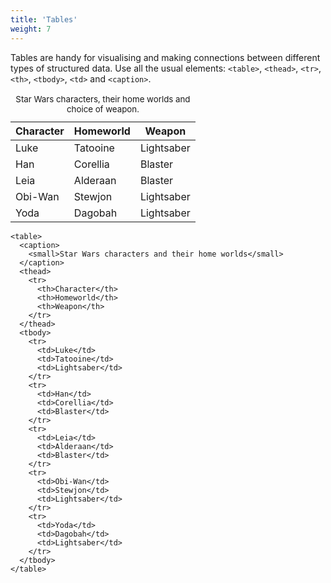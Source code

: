 ```yaml
---
title: 'Tables'
weight: 7
---
```


Tables are handy for visualising and making connections between different types of structured data. Use all the usual elements: `<table>`, `<thead>`, `<tr>`, `<th>`, `<tbody>`,  `<td>` and `<caption>`.

<table>
  <caption>
    <small>Star Wars characters, their home worlds and choice of weapon.</small>
  </caption>
  <thead>
    <tr>
      <th>Character</th>
      <th>Homeworld</th>
      <th>Weapon</th>
    </tr>
  </thead>
  <tbody>
    <tr>
      <td>Luke</td>
      <td>Tatooine</td>
      <td>Lightsaber</td>
    </tr>
    <tr>
      <td>Han</td>
      <td>Corellia</td>
      <td>Blaster</td>
    </tr>
    <tr>
      <td>Leia</td>
      <td>Alderaan</td>
      <td>Blaster</td>
    </tr>
    <tr>
      <td>Obi-Wan</td>
      <td>Stewjon</td>
      <td>Lightsaber</td>
    </tr>
    <tr>
      <td>Yoda</td>
      <td>Dagobah</td>
      <td>Lightsaber</td>
    </tr>
  </tbody>
</table>

```
<table>
  <caption>
    <small>Star Wars characters and their home worlds</small>
  </caption>
  <thead>
    <tr>
      <th>Character</th>
      <th>Homeworld</th>
      <th>Weapon</th>
    </tr>
  </thead>
  <tbody>
    <tr>
      <td>Luke</td>
      <td>Tatooine</td>
      <td>Lightsaber</td>
    </tr>
    <tr>
      <td>Han</td>
      <td>Corellia</td>
      <td>Blaster</td>
    </tr>
    <tr>
      <td>Leia</td>
      <td>Alderaan</td>
      <td>Blaster</td>
    </tr>
    <tr>
      <td>Obi-Wan</td>
      <td>Stewjon</td>
      <td>Lightsaber</td>
    </tr>
    <tr>
      <td>Yoda</td>
      <td>Dagobah</td>
      <td>Lightsaber</td>
    </tr>
  </tbody>
</table>
```